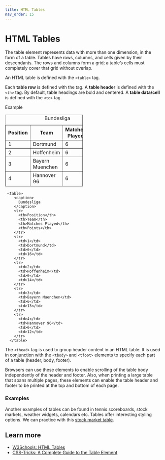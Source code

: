 ```yaml
---
title: HTML Tables
nav_order: 15
---
```


# HTML Tables

The table element represents data with more than one dimension, in the form of a table. Tables have rows, columns, and cells given by their descendants. The rows and columns form a grid; a table’s cells must completely cover that grid without overlap.

An HTML table is defined with the `<table>` tag.

Each **table row** is defined with the <tr> tag. A **table header** is defined with the `<th>` tag. By default, table headings are bold and centered. A **table data/cell** is defined with the `<td>` tag.

Example 

<table style="width: 50%;" border="1">
    <caption>
      Bundesliga
    </caption>
    <tr>
      <th>Position</th>
      <th>Team</th>
      <th>Matches Played</th>
      <th>Points</th>
    </tr>
    <tr>
      <td>1</td>
      <td>Dortmund</td>
      <td>6</td>
      <td>16</td>
    </tr>
    <tr>
      <td>2</td>
      <td>Hoffenheim</td>
      <td>6</td>
      <td>14</td>
    </tr>
    <tr>
      <td>3</td>
      <td>Bayern Muenchen</td>
      <td>6</td>
      <td>13</td>
    </tr>
    <tr>
      <td>4</td>
      <td>Hannover 96</td>
      <td>6</td>
      <td>12</td>
    </tr>
  </table>




```
 <table>
    <caption>
      Bundesliga
    </caption>
    <tr>
      <th>Position</th>
      <th>Team</th>
      <th>Matches Played</th>
      <th>Points</th>
    </tr>
    <tr>
      <td>1</td>
      <td>Dortmund</td>
      <td>6</td>
      <td>16</td>
    </tr>
    <tr>
      <td>2</td>
      <td>Hoffenheim</td>
      <td>6</td>
      <td>14</td>
    </tr>
    <tr>
      <td>3</td>
      <td>Bayern Muenchen</td>
      <td>6</td>
      <td>13</td>
    </tr>
    <tr>
      <td>4</td>
      <td>Hannover 96</td>
      <td>6</td>
      <td>12</td>
    </tr>
  </table>
  ```


The `<thead>` tag is used to group header content in an HTML table. It is used in conjunction with the `<tbody>` and `<tfoot>` elements to specify each part of a table (header, body, footer).

Browsers can use these elements to enable scrolling of the table body independently of the header and footer. Also, when printing a large table that spans multiple pages, these elements can enable the table header and footer to be printed at the top and bottom of each page.

### Examples

Another examples of tables can be found in tennis scoreboards, stock markets, weather widgets, calendars etc. Tables offer interesting styling options. We can practice with this [stock market table](./nasdaq.html).

## Learn more

- [W3Schools: HTML Tables](https://www.w3schools.com/html/html_tables.asp)
- [CSS-Tricks: A Complete Guide to the Table Element](https://css-tricks.com/complete-guide-table-element/)